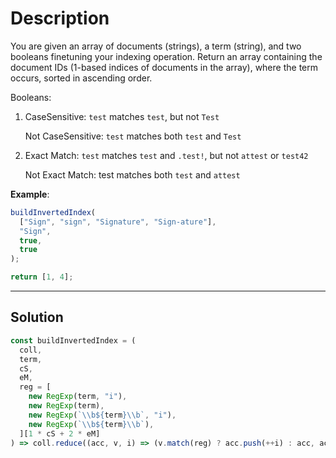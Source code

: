 # Description

You are given an array of documents (strings), a term (string), and two booleans finetuning your indexing operation. Return an array containing the document IDs (1-based indices of documents in the array), where the term occurs, sorted in ascending order.

Booleans:

1.  CaseSensitive: `test` matches `test`, but not `Test`

    Not CaseSensitive: `test` matches both `test` and `Test`

2.  Exact Match: `test` matches `test` and `.test!`, but not `attest` or `test42`

    Not Exact Match: test matches both `test` and `attest`

**Example**:

```js
buildInvertedIndex(
  ["Sign", "sign", "Signature", "Sign-ature"],
  "Sign",
  true,
  true
);

return [1, 4];
```

---

## Solution

```js
const buildInvertedIndex = (
  coll,
  term,
  cS,
  eM,
  reg = [
    new RegExp(term, "i"),
    new RegExp(term),
    new RegExp(`\\b${term}\\b`, "i"),
    new RegExp(`\\b${term}\\b`),
  ][1 * cS + 2 * eM]
) => coll.reduce((acc, v, i) => (v.match(reg) ? acc.push(++i) : acc, acc), []);
```
